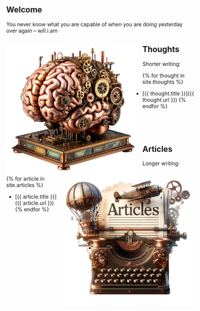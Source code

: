 ## Welcome

You never know what you are capable of when you are doing yesterday over again – will.i.am

<img align="left" src="/assets/brain.png" alt="Brain" width="350" style="padding: 15px 15px 0px 0px;">

## Thoughts

Shorter writing:

{% for thought in site.thoughts %}
* [{{ thought.title }}]({{ thought.url }})
{% endfor %}

<br><br><br>

<img align="right" src="/assets/articles.png" alt="Brain" width="350" style="padding: 0px 0px 15px 15px;">

## Articles

Longer writing:

{% for article in site.articles %}
* [{{ article.title }}]({{ article.url }})
{% endfor %}

